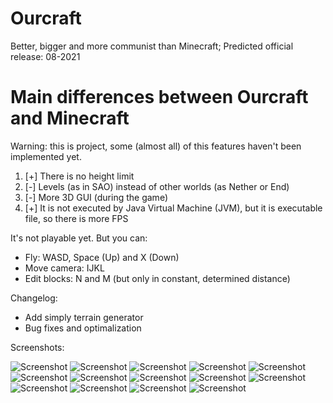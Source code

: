 ﻿
# Ourcraft 

Better, bigger and more communist than Minecraft; Predicted official release: 08-2021

# Main differences between Ourcraft and Minecraft

Warning: this is project, some (almost all) of this features haven't been implemented yet.

1. [+] There is no height limit
2. [-] Levels (as in SAO) instead of other worlds (as Nether or End)
3. [-] More 3D GUI (during the game)
4. [+] It is not executed by Java Virtual Machine (JVM), but it is executable file, so there is more FPS
     
It's not playable yet. But you can: 

* Fly: WASD, Space (Up) and X (Down)
* Move camera: IJKL 
* Edit blocks: N and M (but only in constant, determined distance)

Changelog:

* Add simply terrain generator
* Bug fixes and optimalization

Screenshots:

![Screenshot](screenshots/Screenshot_20201006_153428.png)
![Screenshot](screenshots/Screenshot_20201006_140414.png)
![Screenshot](screenshots/Screenshot_20200825_215450.png)
![Screenshot](screenshots/Screenshot_20200825_215425.png)
![Screenshot](screenshots/Screenshot_20200825_215410.png)
![Screenshot](screenshots/Screenshot_20200825_215336.png)
![Screenshot](screenshots/Screenshot_20200825_215243.png)
![Screenshot](screenshots/Screenshot_20200825_215226.png)
![Screenshot](screenshots/Screenshot_20200825_215201.png)
![Screenshot](screenshots/Screenshot_20200825_215146.png)
![Screenshot](screenshots/Screenshot_20200814_180225.png)
![Screenshot](screenshots/Screenshot_20200528_155109.png)
![Screenshot](screenshots/Screenshot_20200525_000632.png)
![Screenshot](screenshots/Screenshot_20200524_133030.png)

